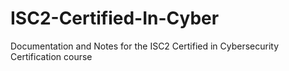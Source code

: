 # ISC2-Certified-In-Cyber
Documentation and Notes for the ISC2 Certified in Cybersecurity Certification course 
